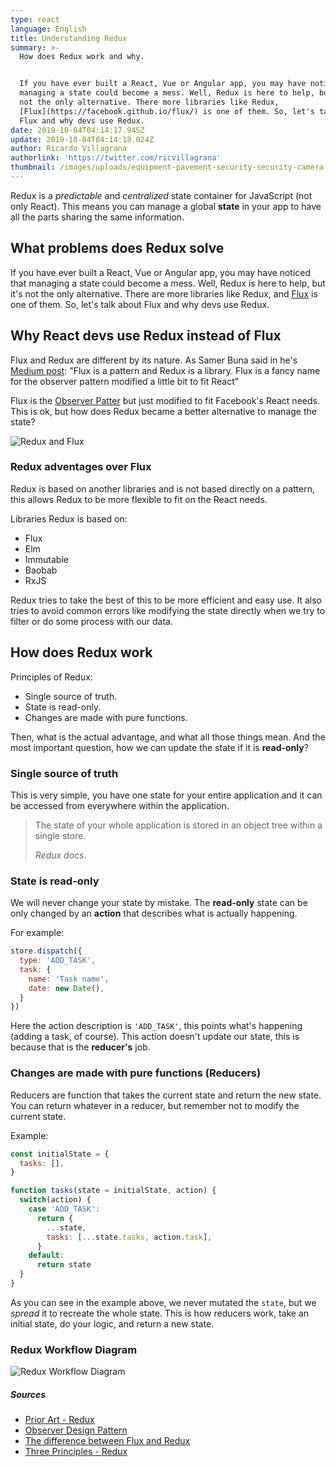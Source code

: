 ```yaml
---
type: react
language: English
title: Understanding Redux
summary: >-
  How does Redux work and why.


  If you have ever built a React, Vue or Angular app, you may have noticed that
  managing a state could become a mess. Well, Redux is here to help, but it's
  not the only alternative. There more libraries like Redux,
  [Flux](https://facebook.github.io/flux/) is one of them. So, let's talk about
  Flux and why devs use Redux.
date: 2019-10-04T04:14:17.945Z
update: 2019-10-04T04:14:18.024Z
author: Ricardo Villagrana
authorlink: 'https://twitter.com/ricvillagrana'
thumbnail: /images/uploads/equipment-pavement-security-security-camera-430208.jpg
---
```

Redux is a *predictable* and *centralized* state container for JavaScript (not only React). This means you can manage a global **state** in your app to have all the parts sharing the same information.

## What problems does Redux solve

If you have ever built a React, Vue or Angular app, you may have noticed that managing a state could become a mess. Well, Redux is here to help, but it's not the only alternative. There are more libraries like Redux, and [Flux](https://facebook.github.io/flux/) is one of them. So, let's talk about Flux and why devs use Redux.

## Why React devs use Redux instead of Flux

Flux and Redux are different by its nature. As Samer Buna said in he's [Medium post](https://medium.com/edge-coders/the-difference-between-flux-and-redux-71d31b118c1): "Flux is a pattern and Redux is a library. Flux is a fancy name for the observer pattern modified a little bit to fit React"

Flux is the [Observer Patter](https://sourcemaking.com/design_patterns/observer) but just modified to fit Facebook's React needs. This is ok, but how does Redux became a better alternative to manage the state?

![Redux and Flux](/images/uploads/redux-vs-flux.png "Redux and Flux")

### Redux adventages over Flux

Redux is based on another libraries and is not based directly on a pattern, this allows Redux to be more flexible to fit on the React needs.

Libraries Redux is based on:

* Flux
* Elm
* Immutable
* Baobab
* RxJS

Redux tries to take the best of this to be more efficient and easy use. It also tries to avoid common errors like modifying the state directly when we try to filter or do some process with our data.

## How does Redux work

Principles of Redux:

* Single source of truth.
* State is read-only.
* Changes are made with pure functions.

Then, what is the actual advantage, and what all those things mean. And the most important question, how we can update the state if it is **read-only**?

### Single source of truth

This is very simple, you have one state for your entire application and it can be accessed from everywhere within the application.

> The state of your whole application is stored in an object tree within a single store.
>
> *Redux docs*.

### State is read-only

We will never change your state by mistake. The **read-only** state can be only changed by an **action** that describes what is actually happening.

For example:

```javascript
store.dispatch({
  type: 'ADD_TASK',
  task: {
    name: 'Task name',
    date: new Date(),
  }
})
```

Here the action description is `'ADD_TASK'`, this points what's happening (adding a task, of course). This action doesn't update our state, this is because that is the **reducer's** job.

### Changes are made with pure functions (Reducers)

Reducers are function that takes the current state and return the new state. You can return whatever in a reducer, but remember not to modify the current state.

Example:

```javascript
const initialState = {
  tasks: [],
}

function tasks(state = initialState, action) {
  switch(action) {
    case 'ADD_TASK':
      return {
        ...state,
        tasks: [...state.tasks, action.task],
      }
    default:
      return state
  }
}
```

As you can see in the example above, we never mutated the `state`, but we *spread* it to recreate the whole state. This is how reducers work, take an initial state, do your logic, and return a new state.

### Redux Workflow Diagram

![Redux Workflow Diagram](/images/uploads/redux-diagram.png "Redux Workflow Diagram")

##### Sources

* [Prior Art - Redux](https://redux.js.org/introduction/prior-art)
* [Observer Design Pattern](https://sourcemaking.com/design_patterns/observer)
* [The difference between Flux and Redux](https://medium.com/edge-coders/the-difference-between-flux-and-redux-71d31b118c1)
* [Three Principles - Redux](https://redux.js.org/introduction/three-principles)